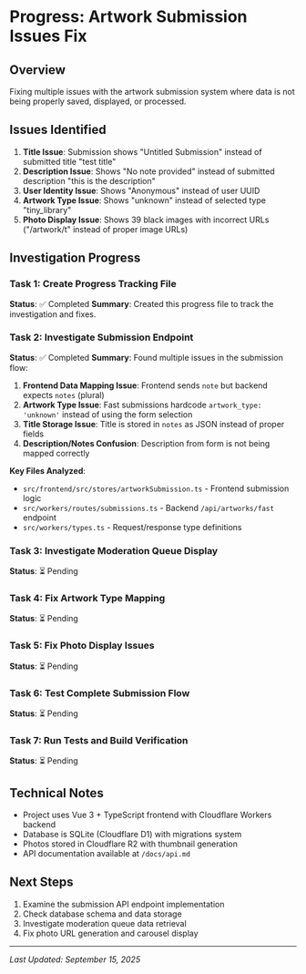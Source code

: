 # Progress: Artwork Submission Issues Fix

## Overview
Fixing multiple issues with the artwork submission system where data is not being properly saved, displayed, or processed.

## Issues Identified
1. **Title Issue**: Submission shows "Untitled Submission" instead of submitted title "test title"
2. **Description Issue**: Shows "No note provided" instead of submitted description "this is the description"
3. **User Identity Issue**: Shows "Anonymous" instead of user UUID
4. **Artwork Type Issue**: Shows "unknown" instead of selected type "tiny_library"
5. **Photo Display Issue**: Shows 39 black images with incorrect URLs ("/artwork/t" instead of proper image URLs)

## Investigation Progress

### Task 1: Create Progress Tracking File
**Status**: ✅ Completed
**Summary**: Created this progress file to track the investigation and fixes.

### Task 2: Investigate Submission Endpoint
**Status**: ✅ Completed
**Summary**: Found multiple issues in the submission flow:

1. **Frontend Data Mapping Issue**: Frontend sends `note` but backend expects `notes` (plural)
2. **Artwork Type Issue**: Fast submissions hardcode `artwork_type: 'unknown'` instead of using the form selection
3. **Title Storage Issue**: Title is stored in `notes` as JSON instead of proper fields
4. **Description/Notes Confusion**: Description from form is not being mapped correctly

**Key Files Analyzed**:
- `src/frontend/src/stores/artworkSubmission.ts` - Frontend submission logic
- `src/workers/routes/submissions.ts` - Backend `/api/artworks/fast` endpoint
- `src/workers/types.ts` - Request/response type definitions

### Task 3: Investigate Moderation Queue Display
**Status**: ⏳ Pending

### Task 4: Fix Artwork Type Mapping
**Status**: ⏳ Pending

### Task 5: Fix Photo Display Issues
**Status**: ⏳ Pending

### Task 6: Test Complete Submission Flow
**Status**: ⏳ Pending

### Task 7: Run Tests and Build Verification
**Status**: ⏳ Pending

## Technical Notes
- Project uses Vue 3 + TypeScript frontend with Cloudflare Workers backend
- Database is SQLite (Cloudflare D1) with migrations system
- Photos stored in Cloudflare R2 with thumbnail generation
- API documentation available at `/docs/api.md`

## Next Steps
1. Examine the submission API endpoint implementation
2. Check database schema and data storage
3. Investigate moderation queue data retrieval
4. Fix photo URL generation and carousel display

---
*Last Updated: September 15, 2025*